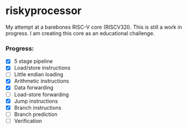 # riskyprocessor

My attempt at a barebones RISC-V core (RISCV32I). This is still a work in progress. I am creating this core as an educational challenge.

### Progress:

- [x] 5 stage pipeline
- [x] Load/store instructions
- [ ] Little endian loading
- [X] Arithmetic instructions
- [x] Data forwarding
- [ ] Load-store forwarding
- [X] Jump instructions
- [X] Branch instructions
- [ ] Branch prediction
- [ ] Verification